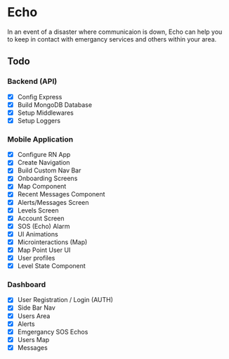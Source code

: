 # Echo
In an event of a disaster where communicaion is down, Echo can help you to keep in contact with emergancy services and others within your area.

## Todo

### Backend (API)

- [x] Config Express
- [x] Build MongoDB Database
- [x] Setup Middlewares
- [x] Setup Loggers

### Mobile Application

- [x] Configure RN App
- [x] Create Navigation
- [x] Build Custom Nav Bar
- [x] Onboarding Screens
- [x] Map Component
- [x] Recent Messages Component
- [x] Alerts/Messages Screen
- [x] Levels Screen
- [x] Account Screen
- [x] SOS (Echo) Alarm
- [x] UI Animations
- [x] Microinteractions (Map)
- [x] Map Point User UI
- [x] User profiles
- [x] Level State Component

### Dashboard

- [x] User Registration / Login (AUTH)
- [x] Side Bar Nav
- [x] Users Area
- [x] Alerts
- [x] Emgergancy SOS Echos
- [x] Users Map
- [x] Messages
